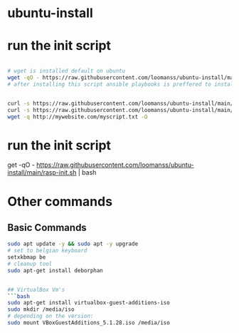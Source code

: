 # ubuntu-install



# run the init script
```bash

# wget is installed default on ubuntu
wget -qO - https://raw.githubusercontent.com/loomanss/ubuntu-install/main/init.sh "<git email>" "<git user>"  | bash
# after installing this script ansible playbooks is preffered to install other software


curl -s https://raw.githubusercontent.com/loomanss/ubuntu-install/main/init.sh "<git email>" "<git user>" | bash /dev/stdin 
curl -s https://raw.githubusercontent.com/loomanss/ubuntu-install/main/init.sh | bash /dev/stdin arg1 arg2
wget -q http://mywebsite.com/myscript.txt -O 

```



# run the init script
get -qO - https://raw.githubusercontent.com/loomanss/ubuntu-install/main/rasp-init.sh | bash



# Other commands 


## Basic Commands
```bash
sudo apt update -y && sudo apt -y upgrade
# set to belgian keyboard
setxkbmap be
# cleanup tool
sudo apt-get install deborphan


## VirtualBox Vm's 
```bash
sudo apt-get install virtualbox-guest-additions-iso
sudo mkdir /media/iso
# depending on the version: 
sudo mount VBoxGuestAdditions_5.1.28.iso /media/iso
```

